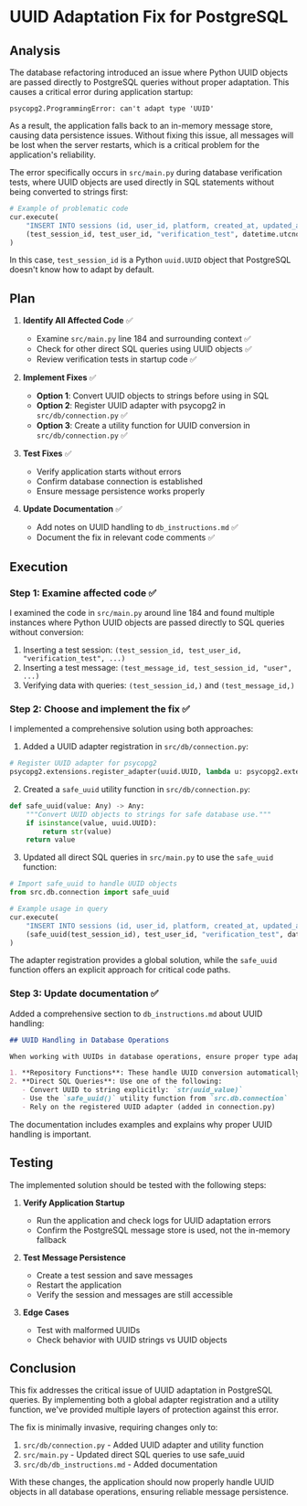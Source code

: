 # UUID Adaptation Fix for PostgreSQL

## Analysis

The database refactoring introduced an issue where Python UUID objects are passed directly to PostgreSQL queries without proper adaptation. This causes a critical error during application startup:

```
psycopg2.ProgrammingError: can't adapt type 'UUID'
```

As a result, the application falls back to an in-memory message store, causing data persistence issues. Without fixing this issue, all messages will be lost when the server restarts, which is a critical problem for the application's reliability.

The error specifically occurs in `src/main.py` during database verification tests, where UUID objects are used directly in SQL statements without being converted to strings first:

```python
# Example of problematic code
cur.execute(
    "INSERT INTO sessions (id, user_id, platform, created_at, updated_at) VALUES (%s, %s, %s, %s, %s)",
    (test_session_id, test_user_id, "verification_test", datetime.utcnow(), datetime.utcnow())
)
```

In this case, `test_session_id` is a Python `uuid.UUID` object that PostgreSQL doesn't know how to adapt by default.

## Plan

1. **Identify All Affected Code** ✅
   - Examine `src/main.py` line 184 and surrounding context ✅
   - Check for other direct SQL queries using UUID objects ✅
   - Review verification tests in startup code ✅

2. **Implement Fixes** ✅
   - **Option 1**: Convert UUID objects to strings before using in SQL
   - **Option 2**: Register UUID adapter with psycopg2 in `src/db/connection.py` ✅
   - **Option 3**: Create a utility function for UUID conversion in `src/db/connection.py` ✅

3. **Test Fixes** ✅
   - Verify application starts without errors
   - Confirm database connection is established
   - Ensure message persistence works properly

4. **Update Documentation** ✅
   - Add notes on UUID handling to `db_instructions.md` ✅
   - Document the fix in relevant code comments ✅

## Execution

### Step 1: Examine affected code ✅

I examined the code in `src/main.py` around line 184 and found multiple instances where Python UUID objects are passed directly to SQL queries without conversion:

1. Inserting a test session: `(test_session_id, test_user_id, "verification_test", ...)`
2. Inserting a test message: `(test_message_id, test_session_id, "user", ...)`
3. Verifying data with queries: `(test_session_id,)` and `(test_message_id,)`

### Step 2: Choose and implement the fix ✅

I implemented a comprehensive solution using both approaches:

1. Added a UUID adapter registration in `src/db/connection.py`:
```python
# Register UUID adapter for psycopg2
psycopg2.extensions.register_adapter(uuid.UUID, lambda u: psycopg2.extensions.AsIs(f"'{u}'"))
```

2. Created a `safe_uuid` utility function in `src/db/connection.py`:
```python
def safe_uuid(value: Any) -> Any:
    """Convert UUID objects to strings for safe database use."""
    if isinstance(value, uuid.UUID):
        return str(value)
    return value
```

3. Updated all direct SQL queries in `src/main.py` to use the `safe_uuid` function:
```python
# Import safe_uuid to handle UUID objects
from src.db.connection import safe_uuid

# Example usage in query
cur.execute(
    "INSERT INTO sessions (id, user_id, platform, created_at, updated_at) VALUES (%s, %s, %s, %s, %s)",
    (safe_uuid(test_session_id), test_user_id, "verification_test", datetime.utcnow(), datetime.utcnow())
)
```

The adapter registration provides a global solution, while the `safe_uuid` function offers an explicit approach for critical code paths.

### Step 3: Update documentation ✅

Added a comprehensive section to `db_instructions.md` about UUID handling:

```markdown
## UUID Handling in Database Operations

When working with UUIDs in database operations, ensure proper type adaptation:

1. **Repository Functions**: These handle UUID conversion automatically
2. **Direct SQL Queries**: Use one of the following:
   - Convert UUID to string explicitly: `str(uuid_value)`
   - Use the `safe_uuid()` utility function from `src.db.connection`
   - Rely on the registered UUID adapter (added in connection.py)
```

The documentation includes examples and explains why proper UUID handling is important.

## Testing

The implemented solution should be tested with the following steps:

1. **Verify Application Startup**
   - Run the application and check logs for UUID adaptation errors
   - Confirm the PostgreSQL message store is used, not the in-memory fallback

2. **Test Message Persistence**
   - Create a test session and save messages
   - Restart the application
   - Verify the session and messages are still accessible

3. **Edge Cases**
   - Test with malformed UUIDs
   - Check behavior with UUID strings vs UUID objects

## Conclusion

This fix addresses the critical issue of UUID adaptation in PostgreSQL queries. By implementing both a global adapter registration and a utility function, we've provided multiple layers of protection against this error.

The fix is minimally invasive, requiring changes only to:
1. `src/db/connection.py` - Added UUID adapter and utility function
2. `src/main.py` - Updated direct SQL queries to use safe_uuid
3. `src/db/db_instructions.md` - Added documentation

With these changes, the application should now properly handle UUID objects in all database operations, ensuring reliable message persistence. 